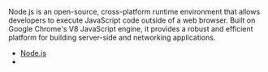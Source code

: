 Node.js is an open-source, cross-platform runtime environment that allows developers to execute JavaScript code outside of a web browser. Built on Google Chrome's V8 JavaScript engine, it provides a robust and efficient platform for building server-side and networking applications.

- [Node.js](https://github.com/aw-junaid/Computer-Science/blob/main/Web%20Technologies/Node.js/Course/Node.js%20-%20Introduction.md)
- 
